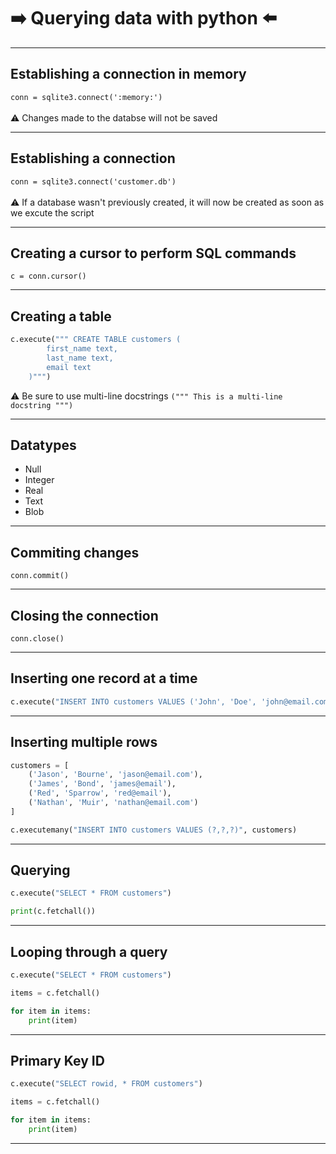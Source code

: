 # :arrow_right: Querying data with python :arrow_left:

---

## Establishing a connection in memory
`conn = sqlite3.connect(':memory:')` <br><br>
:warning: Changes made to the databse will not be saved

---

## Establishing a connection
`conn = sqlite3.connect('customer.db')` <br><br>
:warning: If a database wasn't previously created, it will now be created as soon as we excute the script

---

## Creating a cursor to perform SQL commands
`c = conn.cursor()`

---

## Creating a table
```python
c.execute(""" CREATE TABLE customers (
		first_name text,
		last_name text,
		email text
	)""")
```

:warning: Be sure to use multi-line docstrings `(""" This is a multi-line docstring """)`

---

## Datatypes
* Null
* Integer
* Real
* Text
* Blob

---

## Commiting changes 
`conn.commit()`

---

## Closing the connection
`conn.close()`


---

## Inserting one record at a time
```python
c.execute("INSERT INTO customers VALUES ('John', 'Doe', 'john@email.com')")
```

---

## Inserting multiple rows
```python
customers = [
	('Jason', 'Bourne', 'jason@email.com'), 
	('James', 'Bond', 'james@email'), 
	('Red', 'Sparrow', 'red@email'), 
	('Nathan', 'Muir', 'nathan@email.com')
]

c.executemany("INSERT INTO customers VALUES (?,?,?)", customers)
```

---

## Querying
```python
c.execute("SELECT * FROM customers")

print(c.fetchall())
```

---

## Looping through a query
```python
c.execute("SELECT * FROM customers")

items = c.fetchall()

for item in items:
	print(item)
```

---

## Primary Key ID
```python
c.execute("SELECT rowid, * FROM customers")

items = c.fetchall()

for item in items:
	print(item)
```

---



